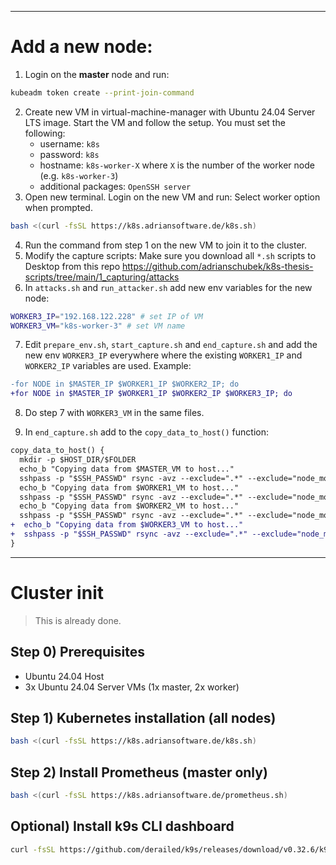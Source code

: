 
---
# Add a new node:
1. Login on the **master** node and run:
```bash
kubeadm token create --print-join-command
```
2. Create new VM in virtual-machine-manager with Ubuntu 24.04 Server LTS image. Start the VM and follow the setup. You must set the following:
    - username: `k8s`
    - password: `k8s`
    - hostname: `k8s-worker-X` where `X` is the number of the worker node (e.g. `k8s-worker-3`)
    - additional packages: `OpenSSH server`
3. Open new terminal. Login on the new VM and run: Select worker option when prompted.
```bash
bash <(curl -fsSL https://k8s.adriansoftware.de/k8s.sh)
```
4. Run the command from step 1 on the new VM to join it to the cluster.
5. Modify the capture scripts: Make sure you download all `*.sh` scripts to Desktop from this repo https://github.com/adrianschubek/k8s-thesis-scripts/tree/main/1_capturing/attacks
6. In `attacks.sh` and `run_attacker.sh` add new env variables for the new node:
```bash
WORKER3_IP="192.168.122.228" # set IP of VM
WORKER3_VM="k8s-worker-3" # set VM name
```
7. Edit `prepare_env.sh`, `start_capture.sh` and `end_capture.sh` and add the new env `WORKER3_IP` everywhere where the existing `WORKER1_IP` and `WORKER2_IP` variables are used. Example:
```diff
-for NODE in $MASTER_IP $WORKER1_IP $WORKER2_IP; do
+for NODE in $MASTER_IP $WORKER1_IP $WORKER2_IP $WORKER3_IP; do
```
8. Do step 7 with `WORKER3_VM` in the same files.


9. In `end_capture.sh` add to the `copy_data_to_host()` function:
```diff
copy_data_to_host() {
  mkdir -p $HOST_DIR/$FOLDER
  echo_b "Copying data from $MASTER_VM to host..."
  sshpass -p "$SSH_PASSWD" rsync -avz --exclude=".*" --exclude="node_modules" --exclude="ks*" --exclude="snap" --exclude="10" --exclude="*.py" -e "ssh -o StrictHostKeyChecking=no" $SSH_USER@$MASTER_IP:/home/$SSH_USER/ $HOST_DIR/$FOLDER/$MASTER_VM
  echo_b "Copying data from $WORKER1_VM to host..."
  sshpass -p "$SSH_PASSWD" rsync -avz --exclude=".*" --exclude="node_modules" --exclude="ks*" --exclude="snap" -e "ssh -o StrictHostKeyChecking=no" $SSH_USER@$WORKER1_IP:/home/$SSH_USER/ $HOST_DIR/$FOLDER/$WORKER1_VM
  echo_b "Copying data from $WORKER2_VM to host..."
  sshpass -p "$SSH_PASSWD" rsync -avz --exclude=".*" --exclude="node_modules" --exclude="ks*" --exclude="snap" -e "ssh -o StrictHostKeyChecking=no" $SSH_USER@$WORKER2_IP:/home/$SSH_USER/ $HOST_DIR/$FOLDER/$WORKER2_VM
+  echo_b "Copying data from $WORKER3_VM to host..."
+  sshpass -p "$SSH_PASSWD" rsync -avz --exclude=".*" --exclude="node_modules" --exclude="ks*" --exclude="snap" -e "ssh -o StrictHostKeyChecking=no" $SSH_USER@$WORKER3_IP:/home/$SSH_USER/ $HOST_DIR/$FOLDER/$WORKER3_VM
}
```
---
# Cluster init
> This is already done.
## Step 0) Prerequisites
- Ubuntu 24.04 Host
- 3x Ubuntu 24.04 Server VMs (1x master, 2x worker)
## Step 1) Kubernetes installation (all nodes)
```bash
bash <(curl -fsSL https://k8s.adriansoftware.de/k8s.sh)
```
<!-- ## ~~Step 2) Install MetalLB for LoadBalancer services (master only)~~
> skip for now. may not be needed.
```bash
bash <(curl -fsSL https://k8s.adriansoftware.de/metallb.sh)
```
**Uninstall MetalLB:**
```bash
kubectl delete -f https://raw.githubusercontent.com/metallb/metallb/v0.14.8/config/manifests/metallb-native.yaml
```
### ~~Step 2a) For host only:~~
> skip for now. may not be needed.
```bash
bash <(curl -fsSL https://k8s.adriansoftware.de/metallb-host.sh)
```
or (change MASTER_NODE_IP to the IP of the master node)
```bash
sudo sed -i 's/#net.ipv4.ip_forward=1/net.ipv4.ip_forward=1/' /etc/sysctl.conf
sudo sysctl -p
sudo ip route add 192.168.101.0/24 via MASTER_NODE_IP
```
After a reboot you may need to re-run the last command. -->
## Step 2) Install Prometheus (master only)
```bash
bash <(curl -fsSL https://k8s.adriansoftware.de/prometheus.sh)
```

<!-- ## Step 3) Install Kubeshark config (master only)
```bash
bash <(curl -fsSL https://k8s.adriansoftware.de/kubeshark.sh) -->
<!-- ``` -->

<!-- ## Step 4) Install Kubeshark (master only)
```bash
bash <(curl -fsSL https://k8s.adriansoftware.de/kubeshark.sh)
```
The open dashboard, go to `Scripting` and paste the script
```ts
var xxx = [];
function onItemCaptured(metadata) {
  xxx.push(metadata);
}

function writeToFile() {
  file.mkdir("ks");
  var tempFile = file.temp("shark", "ks", "json");
  if (xxx.length > 0) {
    var yyy = JSON.stringify(xxx);
    file.write(tempFile, yyy);
    console.log("Written to " + tempFile + " length: " + xxx.length)
    xxx.length = 0;
  }
}

jobs.schedule("write-to-file", "*/10 * * * * *", writeToFile);
```

After measure move the generated scripts to here:
```bash
sudo find / -type f -name "shark*.json" -exec mv {} . \;
```

Done.

Open dashboard (optional)
```bash
kubectl -n kubeshark port-forward service/kubeshark-front 8899:80 --address 0.0.0.0
``` -->
## Optional) Install k9s CLI dashboard
```bash
curl -fsSL https://github.com/derailed/k9s/releases/download/v0.32.6/k9s_linux_amd64.deb -o k9s.deb && sudo dpkg -i k9s.deb && rm k9s.deb
```
<!-- ## ~~Optional) Run or install Dashboard (master only)~~
> skip
```bash
bash <(curl -fsSL https://k8s.adriansoftware.de/dashboard.sh)
``` -->
<!-- curl -fsSL https://k8s.adriansoftware.de/k8s.sh -o k8s.sh && chmod +x k8s.sh && ./k8s.sh -->